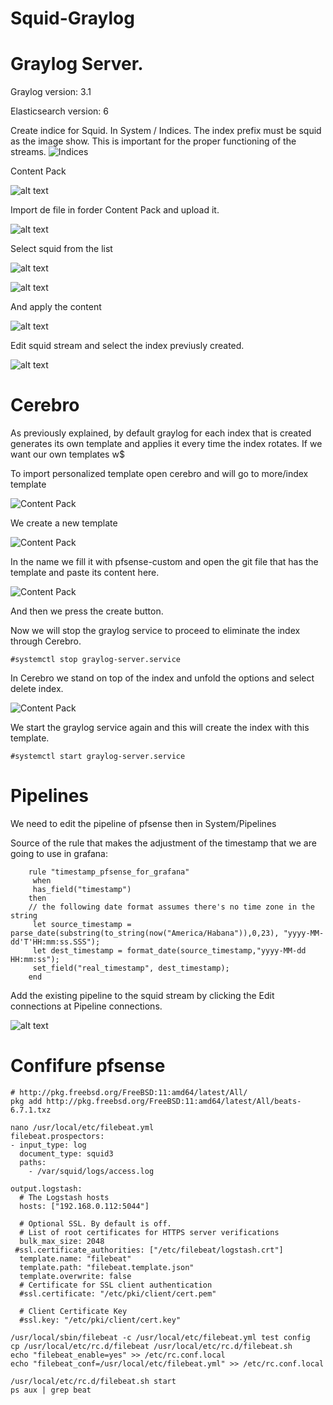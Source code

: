 # Squid-Graylog
# Graylog Server.

Graylog version: 3.1

Elasticsearch version: 6

Create indice for Squid. In System / Indices. The index prefix must be squid as the image show.
This is important for the proper functioning of the streams.
![Indices](https://devopstales.github.io/img/include/squid_pfsense1.png)

Content Pack

![alt text](https://devopstales.github.io/img/include/squid_pfsense2.png)

Import de file in forder Content Pack and upload it.

![alt text](https://devopstales.github.io/img/include/squid_pfsense3.png)

Select squid from the list

![alt text](https://devopstales.github.io/img/include/squid_pfsense4.png)

![alt text](https://devopstales.github.io/img/include/squid_pfsense5.png)

And apply the content

![alt text](https://devopstales.github.io/img/include/squid_pfsense6.png)

Edit squid stream and select the index previusly created.

![alt text](https://devopstales.github.io/img/include/squid_pfsense7.png)

# Cerebro

As previously explained, by default graylog for each index that is created generates its own template and applies it every time the index rotates. If we want our own templates w$

To import personalized template open cerebro and will go to more/index template

![Content Pack](https://devopstales.github.io/img/include/More-Cerebro.png)

We create a new template

![Content Pack](https://devopstales.github.io/img/include/cerebro_template.png)

In the name we fill it with pfsense-custom and open the git file that has the template and paste its content here.

![Content Pack](https://devopstales.github.io/img/include/Pfsense_Custom_template.png)

And then we press the create button.

Now we will stop the graylog service to proceed to eliminate the index through Cerebro.

`#systemctl stop graylog-server.service`

In Cerebro we stand on top of the index and unfold the options and select delete index.

![Content Pack](https://devopstales.github.io/img/include/Delete-index-pfsense.png)

We start the graylog service again and this will create the index with this template.

`#systemctl start graylog-server.service`

# Pipelines

We need to edit the pipeline of pfsense then in System/Pipelines

Source of the rule that makes the adjustment of the timestamp that we are going to use in grafana:

```
    rule "timestamp_pfsense_for_grafana"
     when
     has_field("timestamp")
    then
    // the following date format assumes there's no time zone in the string
     let source_timestamp = parse_date(substring(to_string(now("America/Habana")),0,23), "yyyy-MM-dd'T'HH:mm:ss.SSS");
     let dest_timestamp = format_date(source_timestamp,"yyyy-MM-dd HH:mm:ss");
     set_field("real_timestamp", dest_timestamp);
    end
```

Add the existing pipeline to the squid stream by clicking the Edit connections at Pipeline connections.

![alt text](https://devopstales.github.io/img/include/squid_pfsense8.png)

# Confifure pfsense
```
# http://pkg.freebsd.org/FreeBSD:11:amd64/latest/All/
pkg add http://pkg.freebsd.org/FreeBSD:11:amd64/latest/All/beats-6.7.1.txz

nano /usr/local/etc/filebeat.yml
filebeat.prospectors:
- input_type: log
  document_type: squid3
  paths:
    - /var/squid/logs/access.log

output.logstash:
  # The Logstash hosts
  hosts: ["192.168.0.112:5044"]

  # Optional SSL. By default is off.
  # List of root certificates for HTTPS server verifications
  bulk_max_size: 2048
 #ssl.certificate_authorities: ["/etc/filebeat/logstash.crt"]
  template.name: "filebeat"
  template.path: "filebeat.template.json"
  template.overwrite: false
  # Certificate for SSL client authentication
  #ssl.certificate: "/etc/pki/client/cert.pem"

  # Client Certificate Key
  #ssl.key: "/etc/pki/client/cert.key"

/usr/local/sbin/filebeat -c /usr/local/etc/filebeat.yml test config
cp /usr/local/etc/rc.d/filebeat /usr/local/etc/rc.d/filebeat.sh
echo "filebeat_enable=yes" >> /etc/rc.conf.local
echo "filebeat_conf=/usr/local/etc/filebeat.yml" >> /etc/rc.conf.local

/usr/local/etc/rc.d/filebeat.sh start
ps aux | grep beat
```

